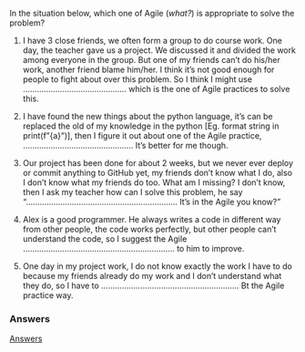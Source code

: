 In the situation below, which one of Agile (*what?*) is appropriate to solve the problem?

1. I have 3 close friends, we often form a group to do course work. One day, the teacher gave us a project. We discussed it and divided the work among everyone in the group. But one of my friends can’t do his/her work, another friend blame him/her. I think it’s not good enough for people to fight about over this problem. So I think I might use ……………………………………… which is the one of Agile practices to solve this.

2. I have found the new things about the python language, it’s can be replaced the old of my knowledge in the python [Eg. format string in print(f”{a}”)], then I figure it out about one of the Agile practice, ………………………………………… It’s better for me though.

3. Our project has been done for about 2 weeks, but we never ever deploy or commit anything to GitHub yet, my friends don’t know what I do, also I don’t know what my friends do too. What am I missing? I don’t know, then I ask my teacher how can I solve this problem, he say “………………………………………………………… It’s in the Agile you know?”

4. Alex is a good programmer. He always writes a code in different way from other people, the code works perfectly, but other people can’t understand the code, so I suggest the Agile ………………………………………………………… to him to improve.

5. One day in my project work, I do not know exactly the work I have to do because my friends already do my work and I don’t understand what they do, so I have to …………………………………………………… Bt the Agile practice way.

### Answers

[Answers](agile-answers.md)
